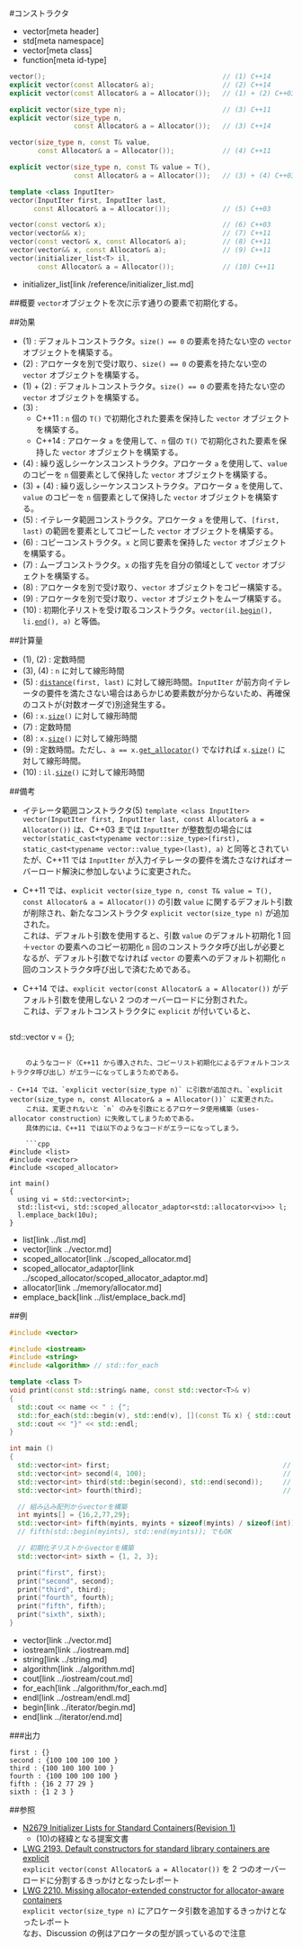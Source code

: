 #コンストラクタ
* vector[meta header]
* std[meta namespace]
* vector[meta class]
* function[meta id-type]

```cpp
vector();                                            // (1) C++14
explicit vector(const Allocator& a);                 // (2) C++14
explicit vector(const Allocator& a = Allocator());   // (1) + (2) C++03

explicit vector(size_type n);                        // (3) C++11
explicit vector(size_type n,
                const Allocator& a = Allocator());   // (3) C++14

vector(size_type n, const T& value,
       const Allocator& a = Allocator());            // (4) C++11

explicit vector(size_type n, const T& value = T(),
                const Allocator& a = Allocator());   // (3) + (4) C++03

template <class InputIter>
vector(InputIter first, InputIter last,
      const Allocator& a = Allocator());             // (5) C++03

vector(const vector& x);                             // (6) C++03
vector(vector&& x);                                  // (7) C++11
vector(const vector& x, const Allocator& a);         // (8) C++11
vector(vector&& x, const Allocator& a);              // (9) C++11
vector(initializer_list<T> il,
       const Allocator& a = Allocator());            // (10) C++11
```
* initializer_list[link /reference/initializer_list.md]

##概要
`vector`オブジェクトを次に示す通りの要素で初期化する。


##効果

- (1) : デフォルトコンストラクタ。`size() == 0` の要素を持たない空の `vector` オブジェクトを構築する。
- (2) : アロケータを別で受け取り、`size() == 0` の要素を持たない空の `vector` オブジェクトを構築する。
- (1) + (2) : デフォルトコンストラクタ。`size() == 0` の要素を持たない空の `vector` オブジェクトを構築する。
- (3) :
	- C++11 : `n` 個の `T()` で初期化された要素を保持した `vector` オブジェクトを構築する。
	- C++14 : アロケータ `a` を使用して、`n` 個の `T()` で初期化された要素を保持した `vector` オブジェクトを構築する。
- (4) : 繰り返しシーケンスコンストラクタ。アロケータ `a` を使用して、`value` のコピーを `n` 個要素として保持した `vector` オブジェクトを構築する。
- (3) + (4) : 繰り返しシーケンスコンストラクタ。アロケータ `a` を使用して、`value` のコピーを `n` 個要素として保持した `vector` オブジェクトを構築する。
- (5) : イテレータ範囲コンストラクタ。アロケータ `a` を使用して、`[first, last)` の範囲を要素としてコピーした `vector` オブジェクトを構築する。
- (6) : コピーコンストラクタ。`x` と同じ要素を保持した `vector` オブジェクトを構築する。
- (7) : ムーブコンストラクタ。`x` の指す先を自分の領域として `vector` オブジェクトを構築する。
- (8) : アロケータを別で受け取り、`vector` オブジェクトをコピー構築する。
- (9) : アロケータを別で受け取り、`vector` オブジェクトをムーブ構築する。
- (10) : 初期化子リストを受け取るコンストラクタ。`vector(il.`[`begin`](../initializer_list/begin.md)`(), li.`[`end`](../initializer_list/end.md)`(), a)` と等価。


##計算量
- (1), (2) : 定数時間
- (3), (4) : `n` に対して線形時間
- (5) : [`distance`](../iterator/distance.md)`(first, last)` に対して線形時間。`InputIter` が前方向イテレータの要件を満たさない場合はあらかじめ要素数が分からないため、再確保のコストが(対数オーダで)別途発生する。
- (6) : `x.`[`size`](size.md)`()` に対して線形時間
- (7) : 定数時間
- (8) : `x.`[`size`](size.md)`()` に対して線形時間
- (9) : 定数時間。ただし、`a == x.`[`get_allocator`](get_allocator.md)`()` でなければ `x.`[`size`](size.md)`()` に対して線形時間。
- (10) : `il.`[`size`](../initializer_list/size.md)`()` に対して線形時間


##備考
- イテレータ範囲コンストラクタ(5) `template <class InputIter> vector(InputIter first, InputIter last, const Allocator& a = Allocator())` は、C++03 までは `InputIter` が整数型の場合には `vector(static_cast<typename vector::size_type>(first), static_cast<typename vector::value_type>(last), a)` と同等とされていたが、C++11 では `InputIter` が入力イテレータの要件を満たさなければオーバーロード解決に参加しないように変更された。
- C++11 では、`explicit vector(size_type n, const T& value = T(), const Allocator& a = Allocator())` の引数 `value` に関するデフォルト引数が削除され、新たなコンストラクタ `explicit vector(size_type n)` が追加された。  
	これは、デフォルト引数を使用すると、引数 `value` のデフォルト初期化 1 回＋`vector` の要素へのコピー初期化 `n` 回のコンストラクタ呼び出しが必要となるが、デフォルト引数でなければ `vector` の要素へのデフォルト初期化 `n` 回のコンストラクタ呼び出しで済むためである。

- C++14 では、`explicit vector(const Allocator& a = Allocator())` がデフォルト引数を使用しない 2 つのオーバーロードに分割された。  
	これは、デフォルトコンストラクタに `explicit` が付いていると、

	```cpp
std::vector<int> v = {};
```

	のようなコード（C++11 から導入された、コピーリスト初期化によるデフォルトコンストラクタ呼び出し）がエラーになってしまうためである。

- C++14 では、`explicit vector(size_type n)` に引数が追加され、`explicit vector(size_type n, const Allocator& a = Allocator())` に変更された。  
	これは、変更されないと `n` のみを引数にとるアロケータ使用構築（uses-allocator construction）に失敗してしまうためである。
	具体的には、C++11 では以下のようなコードがエラーになってしまう。

	```cpp
#include <list>
#include <vector>
#include <scoped_allocator>

int main()
{
  using vi = std::vector<int>;
  std::list<vi, std::scoped_allocator_adaptor<std::allocator<vi>>> l;
  l.emplace_back(10u);
}
```
* list[link ../list.md]
* vector[link ../vector.md]
* scoped_allocator[link ../scoped_allocator.md]
* scoped_allocator_adaptor[link ../scoped_allocator/scoped_allocator_adaptor.md]
* allocator[link ../memory/allocator.md]
* emplace_back[link ../list/emplace_back.md]


##例
```cpp
#include <vector>

#include <iostream>
#include <string>
#include <algorithm> // std::for_each

template <class T>
void print(const std::string& name, const std::vector<T>& v)
{
  std::cout << name << " : {";
  std::for_each(std::begin(v), std::end(v), [](const T& x) { std::cout << x << " "; });
  std::cout << "}" << std::endl;
}

int main ()
{
  std::vector<int> first;                               			// int型の空のvectorを構築
  std::vector<int> second(4, 100);                      			// 4個のint値からなるvectorを構築し、全ての値を100で初期化
  std::vector<int> third(std::begin(second), std::end(second));		// secondのイテレータ範囲からvectorを構築
  std::vector<int> fourth(third);                       			// thirdをコピー

  // 組み込み配列からvectorを構築
  int myints[] = {16,2,77,29};
  std::vector<int> fifth(myints, myints + sizeof(myints) / sizeof(int));
  // fifth(std::begin(myints), std::end(myints)); でもOK

  // 初期化子リストからvectorを構築
  std::vector<int> sixth = {1, 2, 3};

  print("first", first);
  print("second", second);
  print("third", third);
  print("fourth", fourth);
  print("fifth", fifth);
  print("sixth", sixth);
}
```
* vector[link ../vector.md]
* iostream[link ../iostream.md]
* string[link ../string.md]
* algorithm[link ../algorithm.md]
* cout[link ../iostream/cout.md]
* for_each[link ../algorithm/for_each.md]
* endl[link ../ostream/endl.md]
* begin[link ../iterator/begin.md]
* end[link ../iterator/end.md]

###出力
```
first : {}
second : {100 100 100 100 }
third : {100 100 100 100 }
fourth : {100 100 100 100 }
fifth : {16 2 77 29 }
sixth : {1 2 3 }
```


##参照
- [N2679 Initializer Lists for Standard Containers(Revision 1)](http://www.open-std.org/jtc1/sc22/wg21/docs/papers/2008/n2679.pdf)
    - (10)の経緯となる提案文書
- [LWG 2193. Default constructors for standard library containers are explicit](http://cplusplus.github.io/LWG/lwg-defects.html#2193)  
	`explicit vector(const Allocator& a = Allocator())` を 2 つのオーバーロードに分割するきっかけとなったレポート
- [LWG 2210. Missing allocator-extended constructor for allocator-aware containers](http://cplusplus.github.io/LWG/lwg-defects.html#2210)  
	`explicit vector(size_type n)` にアロケータ引数を追加するきっかけとなったレポート  
	なお、Discussion の例はアロケータの型が誤っているので注意
